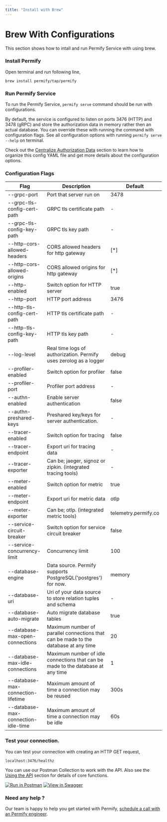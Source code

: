 ```yaml
---
title: "Install with Brew"
---
```


# Brew With Configurations

This section shows how to intall and run Permify Service with using brew. 

### Install Permify

Open terminal and run following line,

```shell
brew install permify/tap/permify
```

### Run Permify Service 

To run the Permify Service, `permify serve` command should be run with configurations.

By default, the service is configured to listen on ports 3476 (HTTP) and 3478 (gRPC) and store the authorization data in memory rather then an actual database. You can override these with running the command with configuration flags. See all configuration options with running `permify serve --help` on terminal. 

Check out the [Centralize Authorization Data] section to learn how to organize this config YAML file and get more details about the configuration options.

[Centralize Authorization Data]:  ../getting-started/sync-data

### Configuration Flags

| Flag                                | Description                                                                         | Default              | 
|-------------------------------------|-------------------------------------------------------------------------------------|----------------------|
| --grpc-port                         | Port that server run on                                                             | 3478                 | 
| --grpc-tls-config-cert-path         | GRPC tls certificate path                                                           | -                    | 
| --grpc-tls-config-key-path          | GRPC tls key path                                                                   | -                    | 
| --http-cors-allowed-headers         | CORS allowed headers for http gateway                                               | [*]                  | 
| --http-cors-allowed-origins         | CORS allowed origins for http gateway                                               | [*]                  | 
| --http-enabled                      | Switch option for HTTP server                                                       | true                 | 
| --http-port                         | HTTP port address                                                                   | 3476                 | 
| --http-tls-config-cert-path         | HTTP tls certificate path                                                           | -                    | 
| --http-tls-config-key-path          | HTTP tls key path                                                                   | -                    |
| --log-level                         | Real time logs of authorization. Permify uses zerolog as a logger                   | debug                | 
| --profiler-enabled                  | Switch option for profiler                                                          | false                |
| --profiler-port                     | Profiler port address                                                               | -                    |
| --authn-enabled                     | Enable server authentication                                                        | false                |
| --authn-preshared-keys              | Preshared key/keys for server authentication.                                       | -                    |
| --tracer-enabled                    | Switch option for tracing                                                           | false                | 
| --tracer-endpoint                   | Export uri for tracing data                                                         | -                    | 
| --tracer-exporter                   | Can be; jaeger, signoz or zipkin. (integrated tracing tools)                        | -                    | 
| --meter-enabled                     | Switch option for metric                                                            | true                 |
| --meter-endpoint                    | Export uri for metric data                                                          | otlp                 |
| --meter-exporter                    | Can be; otlp. (integrated metric tools)                                             | telemetry.permify.co |
| --service-circuit-breaker           | Switch option for service circuit breaker                                           | false                | 
| --service-concurrency-limit         | Concurrency limit                                                                   | 100                  | 
| --database-engine                   | Data source. Permify supports PostgreSQL('postgres') for now.                       | memory               |
| --database-uri                      | Uri of your data source to store relation tuples and schema                         | -                    |
| --database-auto-migrate             | Auto migrate database tables                                                        | true                 |
| --database-max-open-connections     | Maximum number of parallel connections that can be made to the database at any time | 20                   |
| --database-max-idle-connections     | Maximum number of idle connections that can be made to the database at any time     | 1                    |
| --database-max-connection-lifetime  | Maximum amount of time a connection may be reused                                   | 300s                 |
| --database-max-connection-idle-time | Maximum amount of time a connection may be idle                                     | 60s      

### Test your connection.

You can test your connection with creating an HTTP GET request,

```shell
localhost:3476/healthz
```

You can use our Postman Collection to work with the API. Also see the [Using the API] section for details of core functions.

[Using the API]: ../api-overview/

[![Run in Postman](https://run.pstmn.io/button.svg)](https://www.postman.com/permify-dev/workspace/permify/collection)
[![View in Swagger](http://jessemillar.github.io/view-in-swagger-button/button.svg)](https://permify.github.io/permify-swagger/)

### Need any help ?

Our team is happy to help you get started with Permify, [schedule a call with an Permify engineer](https://meetings-eu1.hubspot.com/ege-aytin/call-with-an-expert).
